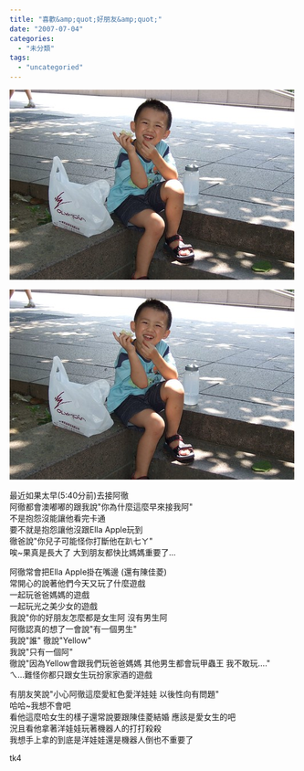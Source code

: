 ```yaml
---
title: "喜歡&amp;quot;好朋友&amp;quot;"
date: "2007-07-04"
categories: 
  - "未分類"
tags: 
  - "uncategoried"
---
```


![](images/689318355_630e0b0f42.jpg)

![](images/689318355_630e0b0f42.jpg)  
  
最近如果太早(5:40分前)去接阿徹  
阿徹都會澳嘟嘟的跟我說"你為什麼這麼早來接我阿"  
不是抱怨沒能讓他看完卡通  
要不就是抱怨讓他沒跟Ella Apple玩到  
徹爸說"你兒子可能怪你打斷他在趴七ㄚ"  
唉~果真是長大了 大到朋友都快比媽媽重要了…

阿徹常會把Ella Apple掛在嘴邊 (還有陳佳菱)  
常開心的說著他們今天又玩了什麼遊戲  
一起玩爸爸媽媽的遊戲  
一起玩光之美少女的遊戲  
我說"你的好朋友怎麼都是女生阿 沒有男生阿  
阿徹認真的想了一會說"有一個男生"  
我說"誰" 徹說"Yellow"  
我說"只有一個阿"  
徹說"因為Yellow會跟我們玩爸爸媽媽 其他男生都會玩甲蟲王 我不敢玩…."  
ㄟ…難怪你都只跟女生玩扮家家酒的遊戲

有朋友笑說"小心阿徹這麼愛紅色愛洋娃娃 以後性向有問題"  
哈哈~我想不會吧  
看他這麼哈女生的樣子還常說要跟陳佳菱結婚 應該是愛女生的吧  
況且看他拿著洋娃娃玩著機器人的打打殺殺  
我想手上拿的到底是洋娃娃還是機器人倒也不重要了

tk4

